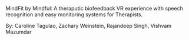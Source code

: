 MindFit by Mindful: A theraputic biofeedback VR experience with speech recognition and easy monitoring systems for Therapists.

By: Caroline Tagulao, Zachary Weinstein, Rajandeep Singh, Vishvam Mazumdar
